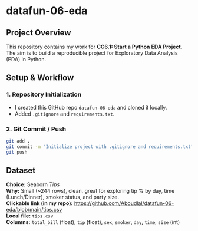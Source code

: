 # datafun-06-eda

## Project Overview
This repository contains my work for **CC6.1: Start a Python EDA Project**. The aim is to build a reproducible project for Exploratory Data Analysis (EDA) in Python.

## Setup & Workflow

### 1. Repository Initialization  
- I created this GitHub repo `datafun-06-eda` and cloned it locally.  
- Added `.gitignore` and `requirements.txt`.

### 2. Git Commit / Push  
```bash
git add .
git commit -m "Initialize project with .gitignore and requirements.txt"
git push
```


## Dataset

**Choice:** Seaborn *Tips*  
**Why:** Small (~244 rows), clean, great for exploring tip % by day, time (Lunch/Dinner), smoker status, and party size.  
**Clickable link (in my repo):** https://github.com/Aboudlal/datafun-06-eda/blob/main/tips.csv  
**Local file:** `tips.csv`  
**Columns:** `total_bill` (float), `tip` (float), `sex`, `smoker`, `day`, `time`, `size` (int)

